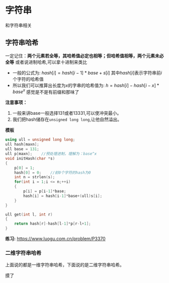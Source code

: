 # 字符串
和字符串相关

## 字符串哈希
一定记住：**两个元素若全等，其哈希值必定也相等；但哈希值相等，两个元素未必全等**
或者说进制哈希,可以拿十进制来类比
- 一般的公式为:
$hash[i] = hash[i-1]*base+s[i]$
其中$hash[i]$表示字符串前$i$个字符的哈希值
- 所以我们可以推算出长度为$x$的字串的哈希值为:
$h = hash[i]-hash[i-x]*base^x$
感觉是不是有前缀和那味了

**注意事项：**
1. 一般来讲base一般选择$131$或者$13331$,可以使冲突最小。
2. 我们把hash储存在`unsigned long long`,让他自然溢出。

**模板**
```c++
using ull = unsigned long long;
ull hash[maxn];
ull base = 131;
ull p[maxn];    //预处理进制，理解为：base^x
void initHash(char *s)
{
    p[0] = 1;
    hash[0] = 0;    //前0个字符的hash为0
    int n = strlen(s);
    for(int i = 1;i <= n;++i)
    {
        p[i] = p[i-1]*base;
        hash[i] = hash[i-1]*base+(ull)s[i];
    }
}

ull get(int l, int r)
{
    return hash[r]-hash[l-1]*p[r-l+1];
}
```
**练习:**
https://www.luogu.com.cn/problem/P3370

### 二维字符串哈希
上面说的都是一维字符串哈希，下面说的是二维字符串哈希。

摸了